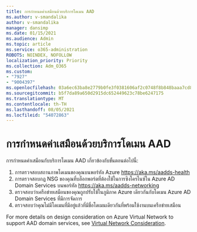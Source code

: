 ```yaml
---
title: การกําหนดค่าเสมือนด้วยบริการโดเมน AAD
ms.author: v-smandalika
author: v-smandalika
manager: dansimp
ms.date: 01/15/2021
ms.audience: Admin
ms.topic: article
ms.service: o365-administration
ROBOTS: NOINDEX, NOFOLLOW
localization_priority: Priority
ms.collection: Adm_O365
ms.custom:
- "7927"
- "9004397"
ms.openlocfilehash: 03a6ec63ba8e2779b0fe3f0381606af2c0748f8b848baaa7cd88b61317bd7a5e
ms.sourcegitcommit: b5f7da89a650d2915dc652449623c78be6247175
ms.translationtype: MT
ms.contentlocale: th-TH
ms.lasthandoff: 08/05/2021
ms.locfileid: "54072863"
---
```

# <a name="virtual-configuration-with-aad-domain-services"></a>การกําหนดค่าเสมือนด้วยบริการโดเมน AAD

การกําหนดค่าเสมือนกับบริการโดเมน AAD เกี่ยวข้องกับขั้นตอนต่อไปนี้: 

1. การตรวจสอบสถานภาพโดเมนของคุณบนพอร์ทัล Azure https://aka.ms/aadds-health
2. การตรวจสอบกฎ NSG ของคุณที่บล็อกพอร์ตที่ต้องใช้ในการซิงโครไนซ์ใน Azure AD Domain Services บนพอร์ทัล https://aka.ms/aadds-networking
3. ตรวจสอบว่าเครือข่ายเสมือนของคุณถูกปรับใช้ในภูมิภาค Azure เดียวกันกับโดเมน Azure AD Domain Services ที่มีการจัดการ
4. ตรวจสอบว่าคุณไม่มีโดเมนที่มีอยู่แล้วที่มีชื่อโดเมนเดียวกันที่พร้อมใช้งานบนเครือข่ายเสมือน

For more details on design consideration on Azure Virtual Network to support AAD domain services, see [Virtual Network Consideration](https://docs.microsoft.com/azure/active-directory-domain-services/network-considerations).


